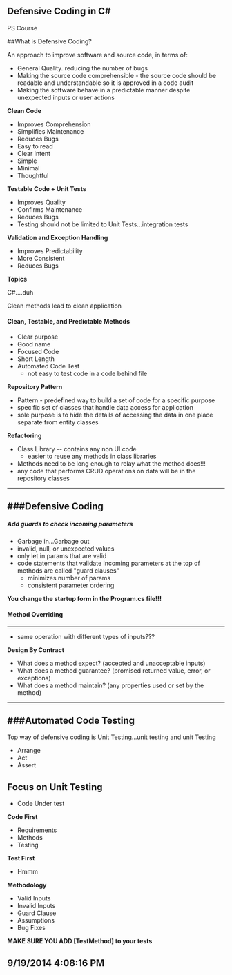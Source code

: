 Defensive Coding in C#
---

PS Course

##What is Defensive Coding?

An approach to improve software and source code, in terms of:

- General Quality..reducing the number of bugs
- Making the source code comprehensible - the source code should be readable and understandable so it is approved in a code audit
- Making the software behave in a predictable manner despite unexpected inputs or user actions

**Clean Code**

- Improves Comprehension
- Simplifies Maintenance
- Reduces Bugs
- Easy to read
- Clear intent
- Simple
- Minimal
- Thoughtful

**Testable Code + Unit Tests**

- Improves Quality
- Confirms Maintenance
- Reduces Bugs
- Testing should not be limited to Unit Tests...integration tests

**Validation and Exception Handling**

-  Improves Predictability
-  More Consistent
-  Reduces Bugs

**Topics**

C#....duh

Clean methods lead to clean application

#### Clean, Testable, and Predictable Methods

- Clear purpose
- Good name
- Focused Code
- Short Length
- Automated Code Test
	- not easy to test code in a code behind file

**Repository Pattern**

- Pattern - predefined way to build a set of code for a specific purpose
- specific set of classes that handle data access for application
- sole purpose is to hide the details of accessing the data in one place separate from entity classes

**Refactoring**

- Class Library -- contains any non UI code
	-	easier to reuse any methods in class libraries
- Methods need to be long enough to relay what the method does!!!
- any code that performs CRUD operations on data will be in the repository classes

---

###Defensive Coding
---

##### Add guards to check incoming parameters 

- Garbage in...Garbage out
- invalid, null, or unexpected values
- only let in params that are valid
- code statements that validate incoming parameters at the top of methods are called "guard clauses"
	- minimizes number of params
	- consistent parameter ordering

**You change the startup form in the Program.cs file!!!**

#### Method Overriding
---

- same operation with different types of inputs???

**Design By Contract**

- What does a method expect? (accepted and unacceptable inputs)
- What does a method guarantee? (promised returned value, error, or exceptions)
- What does a method maintain? (any properties used or set by the method)

---
###Automated Code Testing
---

Top way of defensive coding is Unit Testing...unit testing and unit Testing

- Arrange
- Act
- Assert

**Focus on Unit Testing**
---

- Code Under test

**Code First**

- Requirements
- Methods
- Testing

**Test First**

- Hmmm

**Methodology**

- Valid Inputs
- Invalid Inputs
- Guard Clause
- Assumptions
- Bug Fixes

**MAKE SURE YOU ADD [TestMethod] to your tests**

9/19/2014 4:08:16 PM 
---